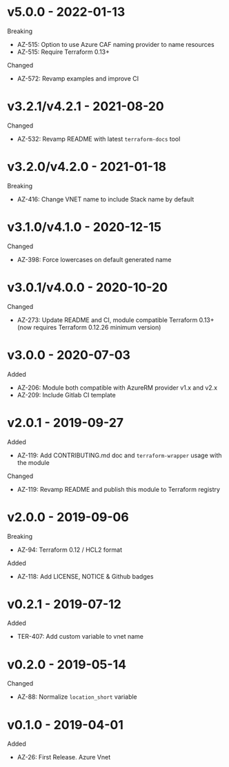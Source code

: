 # v5.0.0 - 2022-01-13

Breaking
  * AZ-515: Option to use Azure CAF naming provider to name resources
  * AZ-515: Require Terraform 0.13+

Changed
  * AZ-572: Revamp examples and improve CI

# v3.2.1/v4.2.1 - 2021-08-20

Changed
  * AZ-532: Revamp README with latest `terraform-docs` tool

# v3.2.0/v4.2.0 - 2021-01-18

Breaking
  * AZ-416: Change VNET name to include Stack name by default

# v3.1.0/v4.1.0 - 2020-12-15

Changed
  * AZ-398: Force lowercases on default generated name

# v3.0.1/v4.0.0 - 2020-10-20

Changed
  * AZ-273: Update README and CI, module compatible Terraform 0.13+ (now requires Terraform 0.12.26 minimum version)

# v3.0.0 - 2020-07-03

Added
  * AZ-206: Module both compatible with AzureRM provider v1.x and v2.x
  * AZ-209: Include Gitlab CI template

# v2.0.1 - 2019-09-27

Added
  * AZ-119: Add CONTRIBUTING.md doc and `terraform-wrapper` usage with the module

Changed
  * AZ-119: Revamp README and publish this module to Terraform registry

# v2.0.0 - 2019-09-06

Breaking
  * AZ-94: Terraform 0.12 / HCL2 format

Added
  * AZ-118: Add LICENSE, NOTICE & Github badges

# v0.2.1 - 2019-07-12

Added
  * TER-407: Add custom variable to vnet name

# v0.2.0 - 2019-05-14

Changed
  * AZ-88: Normalize `location_short` variable

# v0.1.0 - 2019-04-01

Added
  * AZ-26: First Release. Azure Vnet
